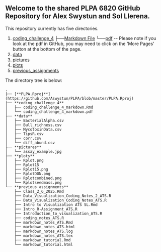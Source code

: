 ## Welcome to the shared PLPA 6820 GitHub Repository for Alex Swystun and Sol Llerena.

This repository currently has five directories. 
1. [coding_challenge_4](https://github.com/Aswystun/PLPA/tree/master/coding_challenge_4)
  ├──[Markdown File](https://github.com/Aswystun/PLPA/blob/master/coding_challenge_4/coding_challenge_4_markdown.Rmd)
  └──[pdf](https://github.com/Aswystun/PLPA/blob/master/coding_challenge_4/coding_challenge_4_markdown.pdf)
  -- Please note if you look at the pdf in GitHub, you may need to click on the 'More Pages' button at the bottom of the page. 
3. [data](https://github.com/Aswystun/PLPA/tree/master/data)
4. [pictures](https://github.com/Aswystun/PLPA/tree/master/pictures)
5. [plots](https://github.com/Aswystun/PLPA/tree/master/plots)
6. [previous_assignments](https://github.com/Aswystun/PLPA/tree/master/previous_assignments)


The directory tree is below: 
```
.
├── [**PLPA.Rproj**](https://github.com/Aswystun/PLPA/blob/master/PLPA.Rproj)
├── **coding_challenge_4**
│   ├── coding_challenge_4_markdown.Rmd
│   └── coding_challenge_4_markdown.pdf
├── **data**
│   ├── BacterialAlpha.csv
│   ├── Bull_richness.csv
│   ├── MycotoxinData.csv
│   ├── TipsR.csv
│   ├── corr.csv
│   └── diff_abund.csv
├── **pictures**
│   └── assay_example.jpg
├── **plots**
│   ├── Rplot.png
│   ├── Rplot15
│   ├── Rplot15.png
│   ├── RplotDON.png
│   ├── Rplotcombined.png
│   └── Rplotseedmass.png
└── **previous_assignments**
    ├── Class_2_6_2025.Rmd
    ├── Data_Visualization_Coding_Notes_2_ATS.R
    ├── Data_Visualization_Coding_Notes_ATS.R
    ├── Intro to Visualization ATS SL.Rmd
    ├── Intro_R-Assignment_ATS.R
    ├── Introduction_to_visualization_ATS.R
    ├── coding_notes_ATS.R
    ├── markdown_notes_ATS.Rmd
    ├── markdown_notes_ATS.html
    ├── markdown_notes_ATS.log
    ├── markdown_notes_ATS.tex
    ├── markdown_tutorial.Rmd
    └── markdown_tutorial.html
```
